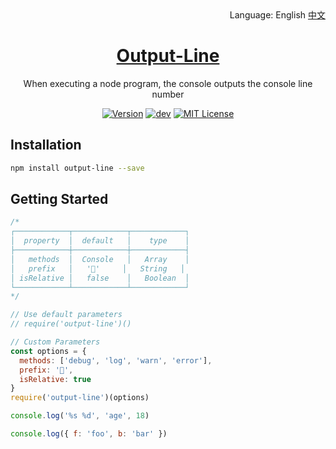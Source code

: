 <div align="right">
  Language:
  English
  <a title="中文" href="/README.md">中文</a>
</div>

<h1 align="center"><a href="https://github.com/lete114/Output-Line" target="_blank">Output-Line</a></h1>
<p align="center">When executing a node program, the console outputs the console line number</p>

<p align="center">
    <a href="https://github.com/Lete114/Output-Line/releases/"><img src="https://img.shields.io/npm/v/output-line" alt="Version"></a>
    <a href="https://github.com/Lete114/Output-Line/tree/main"><img src="https://img.shields.io/github/package-json/v/Lete114/Output-Line/main?color=%231ab1ad&label=main" alt="dev"></a>
    <a href="https://github.com/Lete114/Output-Line/blob/master/LICENSE"><img src="https://img.shields.io/github/license/Lete114/Output-Line?color=FF5531" alt="MIT License"></a>
</p>

## Installation

```bash
npm install output-line --save
```

## Getting Started

```js
/*
┌────────────┬────────────┬────────────┐
│  property  │  default   │    type    │
├────────────┼────────────┼────────────┤
│   methods  │  Console   │   Array    │
│   prefix   │   '🐞'     │   String   │
│ isRelative │   false    │   Boolean  │
└────────────┴────────────┴────────────┘
*/

// Use default parameters
// require('output-line')()

// Custom Parameters
const options = {
  methods: ['debug', 'log', 'warn', 'error'],
  prefix: '🐸',
  isRelative: true
}
require('output-line')(options)

console.log('%s %d', 'age', 18)

console.log({ f: 'foo', b: 'bar' })
```
